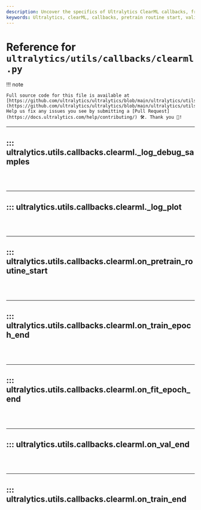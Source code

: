 ```yaml
---
description: Uncover the specifics of Ultralytics ClearML callbacks, from pretrain routine start to training end. Boost your ML model performance.
keywords: Ultralytics, clearML, callbacks, pretrain routine start, validation end, train epoch end, training end
---
```


# Reference for `ultralytics/utils/callbacks/clearml.py`

!!! note

    Full source code for this file is available at [https://github.com/ultralytics/ultralytics/blob/main/ultralytics/utils/callbacks/clearml.py](https://github.com/ultralytics/ultralytics/blob/main/ultralytics/utils/callbacks/clearml.py). Help us fix any issues you see by submitting a [Pull Request](https://docs.ultralytics.com/help/contributing/) 🛠️. Thank you 🙏!

---
## ::: ultralytics.utils.callbacks.clearml._log_debug_samples
<br><br>

---
## ::: ultralytics.utils.callbacks.clearml._log_plot
<br><br>

---
## ::: ultralytics.utils.callbacks.clearml.on_pretrain_routine_start
<br><br>

---
## ::: ultralytics.utils.callbacks.clearml.on_train_epoch_end
<br><br>

---
## ::: ultralytics.utils.callbacks.clearml.on_fit_epoch_end
<br><br>

---
## ::: ultralytics.utils.callbacks.clearml.on_val_end
<br><br>

---
## ::: ultralytics.utils.callbacks.clearml.on_train_end
<br><br>
